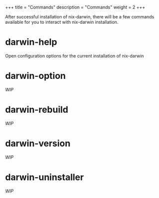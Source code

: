 +++
title = "Commands"
description = "Commands"
weight = 2
+++

After successful installation of nix-darwin, there will be a few commands available for you to interact with nix-darwin installation.

# darwin-help

Open configuration options for the current installation of nix-darwin

# darwin-option

_WIP_

# darwin-rebuild

_WIP_

# darwin-version

_WIP_

# darwin-uninstaller

_WIP_
